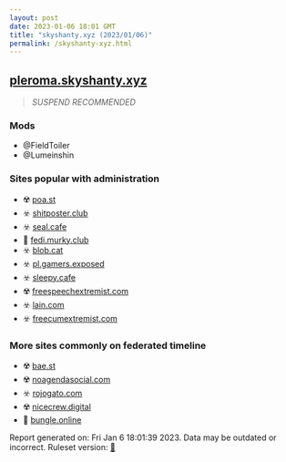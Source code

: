 ```yaml
---
layout: post
date: 2023-01-06 18:01 GMT
title: "skyshanty.xyz (2023/01/06)"
permalink: /skyshanty-xyz.html
---
```



## [pleroma.skyshanty.xyz](https://pleroma.skyshanty.xyz)

> *SUSPEND RECOMMENDED*

### Mods
 * @FieldToiler
 * @Lumeinshin

### Sites popular with administration

* ☢️ [poa.st](/poa-st.html)
* ☣️ [shitposter.club](/shitposter-club.html)
* ☣️ [seal.cafe](/seal-cafe.html)
* 🚫 [fedi.murky.club](/fedi-murky-club.html)
* ☣️ [blob.cat](/blob-cat.html)
* ☣️ [pl.gamers.exposed](/pl-gamers-exposed.html)
* ☣️ [sleepy.cafe](/sleepy-cafe.html)
* ☢️ [freespeechextremist.com](/freespeechextremist-com.html)
* ☣️ [lain.com](/lain-com.html)
* ☣️ [freecumextremist.com](/freecumextremist-com.html)

### More sites commonly on federated timeline

* ☢️ [bae.st](/bae-st.html)
* ☢️ [noagendasocial.com](/noagendasocial-com.html)
* ☣️ [rojogato.com](/rojogato-com.html)
* ☢️ [nicecrew.digital](/nicecrew-digital.html)
* 🐘 [bungle.online](/bungle-online.html)

Report generated on: Fri Jan  6 18:01:39 2023. Data may be outdated or incorrect.
Ruleset version: [🏀](/version-basketball)
